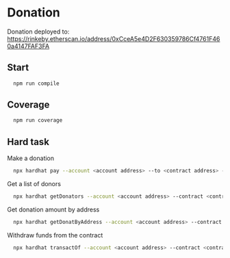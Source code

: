 
# Donation
Donation deployed to:
https://rinkeby.etherscan.io/address/0xCceA5e4D2F630359786Cf4761F460a4147FAF3FA


## Start

```bash
  npm run compile
```


## Coverage

```bash
  npm run coverage
```
    
## Hard task

Make a donation
```bash
  npx hardhat pay --account <account address> --to <contract address> --amount <amount wei> --network rinkeby
```

Get a list of donors
```bash
  npx hardhat getDonators --account <account address> --contract <contract address> --network rinkeby
```

Get donation amount by address
```bash
  npx hardhat getDonatByAddress --account <account address> --contract <contract address> --donor <donor address> --network rinkeby
```

Withdraw funds from the contract
```bash
  npx hardhat transactOf --account <account address> --contract <contract address> --recipient <transfer recipient> --amount <amount wei> --network rinkeby
```



